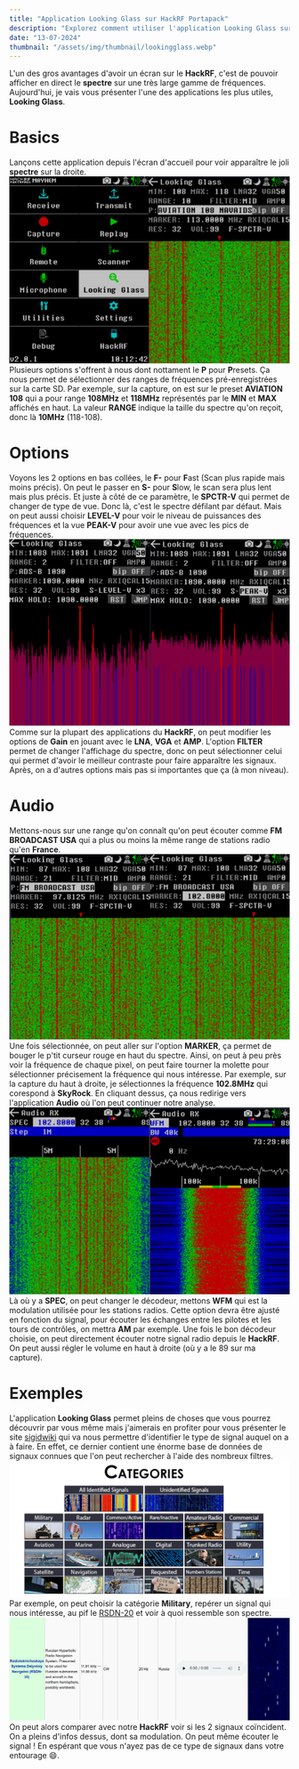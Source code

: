 ```yaml
---
title: "Application Looking Glass sur HackRF Portapack"
description: "Explorez comment utiliser l'application Looking Glass sur le HackRF Portapack H2 One pour analyser le spectre des fréquences et identifier divers signaux radio"
date: "13-07-2024"
thumbnail: "/assets/img/thumbnail/lookingglass.webp"
---
```

L'un des gros avantages d'avoir un écran sur le **HackRF**, c'est de pouvoir afficher en direct le **spectre** sur une très large gamme de fréquences. Aujourd'hui, je vais vous présenter l'une des applications les plus utiles, **Looking Glass**.   

#  Basics
Lançons cette application depuis l'écran d'accueil pour voir apparaître le joli **spectre** sur la droite. 
![Looking Glass HackRF Portapack](../../../assets/img/pages/radio/hackrf/lookingglass/lookingglass1.jpg)
Plusieurs options s'offrent à nous dont nottament le **P** pour **P**resets. Ça nous permet de sélectionner des ranges de fréquences pré-enregistrées sur la carte SD.
Par exemple, sur la capture, on est sur le preset **AVIATION 108** qui a pour range **108MHz** et **118MHz** représentés par le **MIN** et **MAX** affichés en haut. 
La valeur **RANGE** indique la taille du spectre qu'on reçoit, donc là **10MHz** (118-108). 

#  Options 
Voyons les 2 options en bas collées, le **F-** pour **F**ast (Scan plus rapide mais moins précis). On peut le passer en **S-** pour **S**low, le scan sera plus lent mais plus précis.
Et juste à côté de ce paramètre, le **SPCTR-V** qui permet de changer de type de vue. Donc là, c'est le spectre défilant par défaut. Mais on peut aussi choisir **LEVEL-V** pour voir le niveau de puissances des fréquences et la vue **PEAK-V** pour avoir une vue avec les pics de fréquences. 
![Looking Glass HackRF Portapack](../../../assets/img/pages/radio/hackrf/lookingglass/lookingglass4.jpg)
Comme sur la plupart des applications du **HackRF**, on peut modifier les options de **Gain** en jouant avec le **LNA**, **VGA** et **AMP**.
L'option **FILTER** permet de changer l'affichage du spectre, donc on peut sélectionner celui qui permet d'avoir le meilleur contraste pour faire apparaître les signaux.
Après, on a d'autres options mais pas si importantes que ça (à mon niveau).

#  Audio
Mettons-nous sur une range qu'on connaît qu'on peut écouter comme **FM BROADCAST USA** qui a plus ou moins la même range de stations radio qu'en **France**.
![Looking Glass HackRF Portapack](../../../assets/img/pages/radio/hackrf/lookingglass/lookingglass2.jpg)
Une fois sélectionnée, on peut aller sur l'option **MARKER**, ça permet de bouger le p'tit curseur rouge en haut du spectre. Ainsi, on peut à peu près voir la fréquence de chaque pixel, on peut faire tourner la molette pour sélectionner précisement la fréquence qui nous intéresse. Par exemple, sur la capture du haut à droite, je sélectionnes la fréquence **102.8MHz** qui corespond à **SkyRock**.
En cliquant dessus, ça nous redirige vers l'application **Audio** où l'on peut continuer notre analyse. 
![Audio HackRF Portapack](../../../assets/img/pages/radio/hackrf/lookingglass/lookingglass3.jpg)
Là où y a **SPEC**, on peut changer le décodeur, mettons **WFM** qui est la modulation utilisée pour les stations radios. Cette option devra être ajusté en fonction du signal, pour écouter les échanges entre les pilotes et les tours de contrôles, on mettra **AM** par exemple. 
Une fois le bon décodeur choisie, on peut directement écouter notre signal radio depuis le **HackRF**. On peut aussi régler le volume en haut à droite (où y a le 89 sur ma capture). 

#  Exemples
L'application **Looking Glass** permet pleins de choses que vous pourrez découvrir par vous même mais j'aimerais en profiter pour vous présenter le site [sigidwiki](https://www.sigidwiki.com/wiki/Signal_Identification_Guide) qui va nous permettre d'identifier le type de signal auquel on a à faire. En effet, ce dernier contient une énorme base de données de signaux connues que l'on peut rechercher à l'aide des nombreux filtres.
![Sigidwiki](../../../assets/img/pages/radio/hackrf/lookingglass/lookingglass5.png)
Par exemple, on peut choisir la catégorie **Military**, repérer un signal qui nous intéresse, au pif le [RSDN-20](https://en.wikipedia.org/wiki/Alpha_(navigation)) et voir à quoi ressemble son spectre.
![RSDN-20 Sigidwiki ](../../../assets/img/pages/radio/hackrf/lookingglass/lookingglass6.png)
On peut alors comparer avec notre **HackRF** voir si les 2 signaux coïncident. On a pleins d'infos dessus, dont sa modulation. On peut même écouter le signal ! 
En espérant que vous n'ayez pas de ce type de signaux dans votre entourage 😄.

